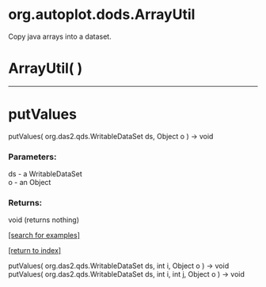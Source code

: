 # org.autoplot.dods.ArrayUtil

Copy java arrays into a dataset.

# ArrayUtil( )


***
<a name="putValues"></a>
# putValues
putValues( org.das2.qds.WritableDataSet ds, Object o ) &rarr; void



### Parameters:
ds - a WritableDataSet
<br>o - an Object

### Returns:
void (returns nothing)


<a href="https://github.com/autoplot/dev/search?q=putValues&unscoped_q=putValues">[search for examples]</a>

<a href="https://github.com/autoplot/documentation/blob/master/javadoc/index-all.md">[return to index]</a>

putValues( org.das2.qds.WritableDataSet ds, int i, Object o ) &rarr; void<br>
putValues( org.das2.qds.WritableDataSet ds, int i, int j, Object o ) &rarr; void<br>
